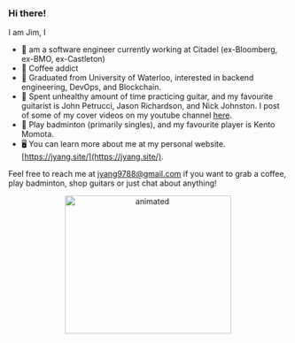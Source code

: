 ### Hi there! 


I am Jim, I

- 🐳 am a software engineer currently working at Citadel (ex-Bloomberg, ex-BMO, ex-Castleton) 
- 🍵 Coffee addict
- 🐬 Graduated from University of Waterloo, interested in backend engineering, DevOps, and Blockchain.
- 🎸 Spent unhealthy amount of time practicing guitar, and my favourite guitarist is John Petrucci, Jason Richardson, and Nick Johnston. I post of some of my cover videos on my youtube channel  [here](https://www.youtube.com/channel/UCNGkDz0ueiUGlVl8zQpimnA).
- 🏸 Play badminton (primarily singles), and my favourite player is Kento Momota. 
- 🖥 You can learn more about me at my personal website. [https://jyang.site/](https://jyang.site/). 

Feel free to reach me at [jyang9788@gmail.com](jyang9788@gmail.com) if you want to grab a coffee, play badminton, shop guitars or just chat about anything! 
<p align="center"><img src=https://media.giphy.com/media/vFKqnCdLPNOKc/giphy.gif alt="animated" width="300" height="250"/> </p>
